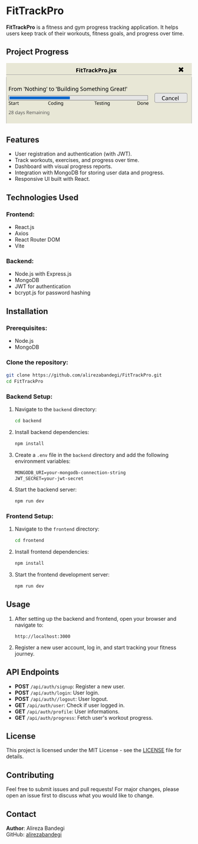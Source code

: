 # FitTrackPro

**FitTrackPro** is a fitness and gym progress tracking application. It helps users keep track of their workouts, fitness goals, and progress over time.

## Project Progress

![Project Progress](readMe/progress.svg)

## Features

- User registration and authentication (with JWT).
- Track workouts, exercises, and progress over time.
- Dashboard with visual progress reports.
- Integration with MongoDB for storing user data and progress.
- Responsive UI built with React.

## Technologies Used

### Frontend:
- React.js
- Axios
- React Router DOM
- Vite

### Backend:
- Node.js with Express.js
- MongoDB
- JWT for authentication
- bcrypt.js for password hashing

## Installation

### Prerequisites:
- Node.js
- MongoDB

### Clone the repository:
```bash
git clone https://github.com/alirezabandegi/FitTrackPro.git
cd FitTrackPro
```

### Backend Setup:
1. Navigate to the `backend` directory:
   ```bash
   cd backend
   ```
2. Install backend dependencies:
   ```bash
   npm install
   ```
3. Create a `.env` file in the `backend` directory and add the following environment variables:
   ```
   MONGODB_URI=your-mongodb-connection-string
   JWT_SECRET=your-jwt-secret
   ```
4. Start the backend server:
   ```bash
   npm run dev
   ```

### Frontend Setup:
1. Navigate to the `frontend` directory:
   ```bash
   cd frontend
   ```
2. Install frontend dependencies:
   ```bash
   npm install
   ```
3. Start the frontend development server:
   ```bash
   npm run dev
   ```

## Usage

1. After setting up the backend and frontend, open your browser and navigate to:
   ```
   http://localhost:3000
   ```
2. Register a new user account, log in, and start tracking your fitness journey.

## API Endpoints

- **POST** `/api/auth/signup`: Register a new user.
- **POST** `/api/auth/login`: User login.
- **POST** `/api/auth//logout`: User logout.
- **GET** `/api/auth/user`: Check if user logged in.
- **GET** `/api/auth/profile`: User informations.
- **GET** `/api/auth/progress`: Fetch user's workout progress.

## License

This project is licensed under the MIT License - see the [LICENSE](LICENSE) file for details.

## Contributing

Feel free to submit issues and pull requests! For major changes, please open an issue first to discuss what you would like to change.

## Contact

**Author**: Alireza Bandegi  
GitHub: [alirezabandegi](https://github.com/alirezabandegi)